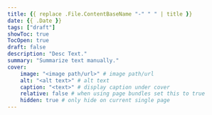 ```yaml
---
title: {{ replace .File.ContentBaseName "-" " " | title }}
date: {{ .Date }}
tags: ["draft"]
showToc: true
TocOpen: true
draft: false
description: "Desc Text."
summary: "Summarize text manually."
cover:
    image: "<image path/url>" # image path/url
    alt: "<alt text>" # alt text
    caption: "<text>" # display caption under cover
    relative: false # when using page bundles set this to true
    hidden: true # only hide on current single page
---
```

